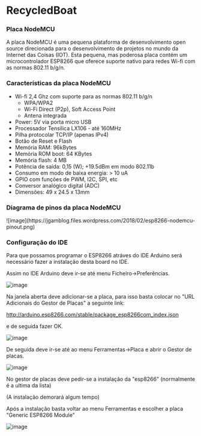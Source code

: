# RecycledBoat

<h3>Placa NodeMCU</h3>
A placa NodeMCU é uma pequena plataforma de desenvolvimento open source direcionada para o desenvolvimento de projetos no mundo da Internet das Coisas (IOT). Esta pequena, mas poderosa placa contém um microcontrolador ESP8266 que oferece suporte nativo para redes Wi-fi com as normas 802.11 b/g/n.

<h3>Características da placa NodeMCU</h3>
<ul>
<li><span style="font-weight: 400;">Wi-fi 2,4 Ghz com suporte para as normas 802.11 b/g/n</span>
<ul>
<li>WPA/WPA2</li>
<li>Wi-Fi Direct (P2p), Soft Access Point</li>
<li><span>Antena integrada</span></li>
</ul>
</li>
<li>Power: 5V via porta micro USB</li>
<li>Processador Tensilica LX106 - até 160MHz</li>
<li>Pilha protocolar TCP/IP (apenas IPv4)</li>
<li>Botão de Reset e Flash</li>
<li>Memória RAM: 96<span>kBytes</span></li>
<li>Memória ROM boot: 64 KBytes</li>
<li>Memória flash: 4 MB</li>
<li>Potência de saída: 0,15 (W); +19.5dBm em modo 802.11b</li>
<li>Consumo em modo de baixa energia: &gt; 10 uA</li>
<li><span>GPIO com funções de PWM, I2C, SPI, etc</span></li>
<li><span>Conversor analógico digital (ADC)</span></li>
<li>Dimensões: <span>49 x 24.5 x 13mm</span></li>
</ul>

<h3>Diagrama de pinos da placa NodeMCU</h3>
![image](https://jgamblog.files.wordpress.com/2018/02/esp8266-nodemcu-pinout.png)

<h3>Configuração do IDE</h3>
Para que possamos programar o ESP8266 atráves do IDE Arduino será necessário fazer a instalação desta board no IDE.

Assim no IDE Arduino deve ir-se até menu Ficheiro->Preferências.

![image](https://pplware.sapo.pt/wp-content/uploads/2017/03/ide_00.jpg)

Na janela aberta deve adicionar-se a placa, para isso basta colocar no "URL Adicionais do Gestor de Placas" a seguinte link:

http://arduino.esp8266.com/stable/package_esp8266com_index.json

e de seguida fazer OK.

![image](https://pplware.sapo.pt/wp-content/uploads/2017/03/ide_01.jpg)

De seguida deve ir-se até ao menu Ferramentas->Placa e abrir o Gestor de placas.

![image](https://pplware.sapo.pt/wp-content/uploads/2017/03/ide_05-720x404.jpg)

No gestor de placas deve pedir-se a instalação da "esp8266" (normalmente é a ultima da lista)

(A instalação demorará algum tempo)

Após a instalação basta voltar ao menu Ferramentas e escolher a placa "Generic ESP8266 Module"

![image](https://user-images.githubusercontent.com/90988377/136958028-072036b5-d84a-48a1-b39a-794ddf0d17ee.png)
